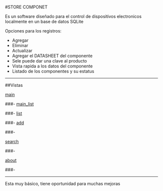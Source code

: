 #STORE COMPONET

Es un software diseñado para el control de dispositivos electronicos localmente en un base de datos SQLite

Opciones para los registros:
- Agregar
- Eliminar
- Actualizar
- Agregar el DATASHEET del componente
- Sele puede dar una clave al producto
- Vista rapida a los datos del componente
- Listado de los componentes y su estatus


_______________________________________________________

##Vistas

[main](https://raw.githubusercontent.com/jalmx89/Store-Components/master/Imags/main.png)

###-
[main_list](https://raw.githubusercontent.com/jalmx89/Store-Components/master/Imags/main_view.png)

###-
[list](https://raw.githubusercontent.com/jalmx89/Store-Components/master/Imags/list.png)

###-
[add](https://raw.githubusercontent.com/jalmx89/Store-Components/master/Imags/add.png)

###-

[search](https://raw.githubusercontent.com/jalmx89/Store-Components/master/Imags/search.png)

###-

[about](https://raw.githubusercontent.com/jalmx89/Store-Components/master/Imags/about.png)

###-

_______________________________________________________


Esta muy básico, tiene oportunidad para muchas mejoras
